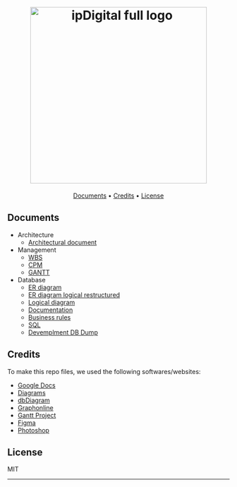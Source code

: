 <h1 align="center">
  <br>
  <img src="https://i.imgur.com/2KfsPEd.png" alt="ipDigital full logo" width="400">
  <br>
</h1>

<p align="center">
  <a href="#documents">Documents</a> •
  <a href="#credits">Credits</a> •
  <a href="#license">License</a>
</p>

## Documents

* Architecture
  - [Architectural document](/architecture/architectural_document.pdf)
* Management
  - [WBS](/management/WBS/Diagram.png)
  - [CPM](/management/CPM/Diagram.png)
  - [GANTT](/management/GANTT/Diagram.png)
* Database
  - [ER diagram](/database/ER-diagram.png)
  - [ER diagram logical restructured](/database/ER-diagram-logical-restructured.png)
  - [Logical diagram](/database/logical-diagram.png)
  - [Documentation](/database/documentation.pdf)
  - [Business rules](/database/business_rules.md)
  - [SQL](/database/SQL.pdf)
  - [Devemplment DB Dump](/database/ipdigital_dev_dump.sql)

## Credits

To make this repo files, we used the following softwares/websites:

- [Google Docs](https://docs.google.com/)
- [Diagrams](https://www.diagrams.net/)
- [dbDiagram](https://dbdiagram.io/)
- [Graphonline](https://graphonline.ru/)
- [Gantt Project](https://www.ganttproject.biz/)
- [Figma](https://www.figma.com/)
- [Photoshop](https://www.adobe.com/it/products/photoshop.html)

## License

MIT

---

